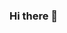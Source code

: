 ### Hi there 👋

<!--
**Mantechsolutions/Mantechsolutions** is a ✨ _special_ ✨ repository because its `README.md` (this file) appears on your GitHub profile.
Beginer Hacker
learning hacking and systems security
